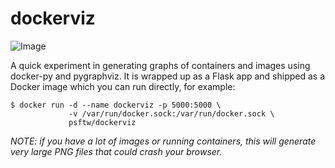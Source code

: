 dockerviz
===========

![Image](https://github.com/psftw/docker-dockerviz/blob/master/containers.png?raw=true)

A quick experiment in generating graphs of containers and images using
docker-py and pygraphviz.  It is wrapped up as a Flask app and shipped as a
Docker image which you can run directly, for example:

    $ docker run -d --name dockerviz -p 5000:5000 \
                 -v /var/run/docker.sock:/var/run/docker.sock \
                 psftw/dockerviz

*NOTE: if you have a lot of images or running containers, this will generate
very large PNG files that could crash your browser.*
